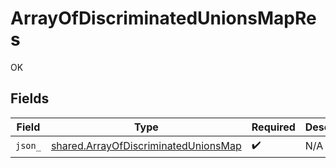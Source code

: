 # ArrayOfDiscriminatedUnionsMapRes

OK


## Fields

| Field                                                                                        | Type                                                                                         | Required                                                                                     | Description                                                                                  |
| -------------------------------------------------------------------------------------------- | -------------------------------------------------------------------------------------------- | -------------------------------------------------------------------------------------------- | -------------------------------------------------------------------------------------------- |
| `json_`                                                                                      | [shared.ArrayOfDiscriminatedUnionsMap](../../models/shared/arrayofdiscriminatedunionsmap.md) | :heavy_check_mark:                                                                           | N/A                                                                                          |